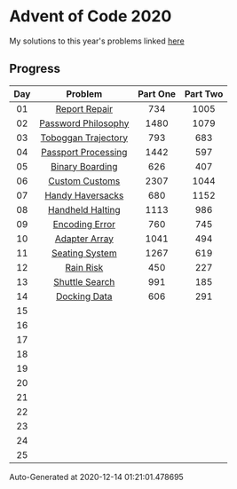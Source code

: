 # Advent of Code 2020

My solutions to this year's problems linked [here](https://adventofcode.com/2020)

## Progress

Day | Problem                                                         | Part One | Part Two | 
:-: | :-------------------------------------------------------------: | :------: | :------: | 
01  | [Report Repair](https://adventofcode.com/2020/day/1)            | 734      | 1005     | 
02  | [Password Philosophy](https://adventofcode.com/2020/day/2)      | 1480     | 1079     | 
03  | [Toboggan Trajectory](https://adventofcode.com/2020/day/3)      | 793      | 683      | 
04  | [Passport Processing](https://adventofcode.com/2020/day/4)      | 1442     | 597      | 
05  | [Binary Boarding](https://adventofcode.com/2020/day/5)          | 626      | 407      | 
06  | [Custom Customs](https://adventofcode.com/2020/day/6)           | 2307     | 1044     | 
07  | [Handy Haversacks](https://adventofcode.com/2020/day/7)         | 680      | 1152     | 
08  | [Handheld Halting](https://adventofcode.com/2020/day/8)         | 1113     | 986      | 
09  | [Encoding Error](https://adventofcode.com/2020/day/9)           | 760      | 745      | 
10  | [Adapter Array](https://adventofcode.com/2020/day/10)           | 1041     | 494      | 
11  | [Seating System](https://adventofcode.com/2020/day/11)          | 1267     | 619      | 
12  | [Rain Risk](https://adventofcode.com/2020/day/12)               | 450      | 227      | 
13  | [Shuttle Search](https://adventofcode.com/2020/day/13)          | 991      | 185      | 
14  | [Docking Data](https://adventofcode.com/2020/day/14)            | 606      | 291      | 
15  | [](https://adventofcode.com/2020/day/15)                        |          |          | 
16  | [](https://adventofcode.com/2020/day/16)                        |          |          | 
17  | [](https://adventofcode.com/2020/day/17)                        |          |          | 
18  | [](https://adventofcode.com/2020/day/18)                        |          |          | 
19  | [](https://adventofcode.com/2020/day/19)                        |          |          | 
20  | [](https://adventofcode.com/2020/day/20)                        |          |          | 
21  | [](https://adventofcode.com/2020/day/21)                        |          |          | 
22  | [](https://adventofcode.com/2020/day/22)                        |          |          | 
23  | [](https://adventofcode.com/2020/day/23)                        |          |          | 
24  | [](https://adventofcode.com/2020/day/24)                        |          |          | 
25  | [](https://adventofcode.com/2020/day/25)                        |          |          | 


Auto-Generated at 2020-12-14 01:21:01.478695